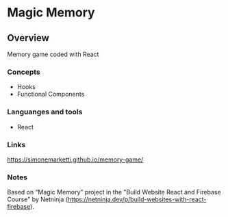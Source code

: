 # Magic Memory

## Overview

Memory game coded with React

### Concepts

- Hooks
- Functional Components

### Languanges and tools

- React


### Links

https://simonemarketti.github.io/memory-game/

### Notes

Based on “Magic Memory” project in the "Build Website React and Firebase Course" by Netninja (https://netninja.dev/p/build-websites-with-react-firebase).
